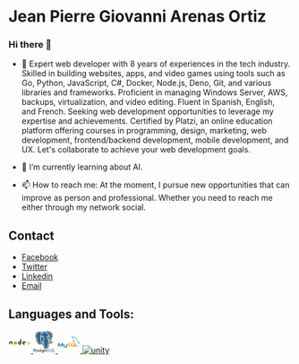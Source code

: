 <link rel="stylesheet" href="https://cdnjs.cloudflare.com/ajax/libs/font-awesome/5.15.3/css/all.min.css" integrity="sha512-RECI5kb2JU9w2JXQXQD7ntX88+1JT+1lnA64uExvJb0/3fMZ1Awf+97Kd7j5ctJApGCPj2p7Hl1+1MhNXy3kA==" crossorigin="anonymous" referrerpolicy="no-referrer" />

<!-- Sintaxis general -->
<i class="fab fa-icon-name"></i>

# Jean Pierre Giovanni Arenas Ortiz

### Hi there 👋

- 🔭 Expert web developer with 8 years of experiences in the tech industry. Skilled in building websites, apps, and video games using tools such as Go, Python, JavaScript, C#, Docker, Node.js, Deno, Git, and various libraries and frameworks. Proficient in managing Windows Server, AWS, backups, virtualization, and video editing. Fluent in Spanish, English, and French. Seeking web development opportunities to leverage my expertise and achievements. Certified by Platzi, an online education platform offering courses in programming, design, marketing, web development, frontend/backend development, mobile development, and UX. Let's collaborate to achieve your web development goals.

- 🌱 I’m currently learning about AI.

- 📫 How to reach me: At the moment, I pursue new opportunities that can improve as person and professional. Whether you need to reach me either through my network social.

## Contact

- [Facebook](https://www.facebook.com/Jpgaobot/)<i class="fab fa-facebook"></i>
- [Twitter](https://twitter.com/Bitpierre)<i class="fab fa-twitter"></i>
- [Linkedin](https://www.linkedin.com/in/jean-pierre-giovanni-arenas-ortiz/)<i class="fab fa-linkedin"></i>
- [Email](arenaspierre@protonmail.com) <i class="fas fa-envelope"></i>

## Languages and Tools:

<p align="left">
  <a href="https://nodejs.org" target="_blank" rel="noreferrer">
    <img src="https://raw.githubusercontent.com/devicons/devicon/master/icons/nodejs/nodejs-original-wordmark.svg" alt="nodejs" width="40" height="40"/>
  </a>
  <a href="https://www.postgresql.org" target="_blank" rel="noreferrer">
    <img src="https://raw.githubusercontent.com/devicons/devicon/master/icons/postgresql/postgresql-original-wordmark.svg" alt="postgresql" width="40" height="40"/>
  </a>
  <a href="https://www.mysql.com/" target="_blank" rel="noreferrer">
    <img src="https://raw.githubusercontent.com/devicons/devicon/master/icons/mysql/mysql-original-wordmark.svg" alt="mysql" width="40" height="40"/>
  </a>
  <a href="https://golang.org/" target="_blank" rel="noreferrer">
    <!-- Agrega aquí la imagen de Go si está disponible -->
  </a>
  <a href="https://www.python.org" target="_blank" rel="noreferrer">
    <!-- Agrega aquí la imagen de Python si está disponible -->
  </a>
  <a href="https://www.javascript.com" target="_blank" rel="noreferrer">
    <!-- Agrega aquí la imagen de JavaScript si está disponible -->
  </a>
  <a href="https://unity.com/" target="_blank" rel="noreferrer">
    <img src="https://www.vectorlogo.zone/logos/unity3d/unity3d-icon.svg" alt="unity" width="40" height="40"/>
  </a>
  <a href="https://tailwindcss.com/" target="_blank" rel="noreferrer">
    <!-- Agrega aquí la imagen de Tailwind CSS si está disponible -->
  </a>
  <a href="https://nextjs.org/" target="_blank" rel="noreferrer">
    <!-- Agrega aquí la imagen de Next.js si está disponible -->
  </a>
  <a href="https://svelte.dev/" target="_blank" rel="noreferrer">
    <!-- Agrega aquí la imagen de Svelte si está disponible -->
  </a>
</p>


